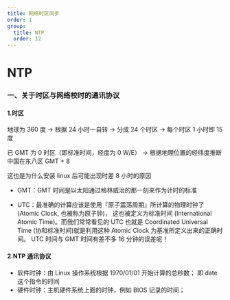 ```yaml
---
title: 网络时区同步
order: 1
group:
  title: NTP
  order: 12
---
```


# NTP

### 一、关于时区与网络校时的通讯协议

#### 1.时区

地球为 360 度 -> 根据 24 小时一自转 -> 分成 24 个时区 -> 每个时区 1 小时即 15 度

已 GMT 为 0 时区（即标准时间，经度为 0 W/E） -> 根据地理位置的经纬度推断中国在东八区 GMT + 8

这也是为什么安装 linux 后可能出现时差 8 小时的原因

- GMT：GMT 时间是以太阳通过格林威治的那一刻来作为计时的标准

- UTC：最准确的计算应该是使用『原子震荡周期』所计算的物理时钟了 (Atomic Clock, 也被称为原子钟)，
  这也被定义为标准时间 (International Atomic Time)。而我们常常看见的 UTC 也就是
  Coordinated Universal Time (协和标准时间)就是利用这种 Atomic Clock 为基准所定义出来的正确时间。
  UTC 时间与 GMT 时间有差不多 16 分钟的误差呢！

#### 2.NTP 通讯协议

- 软件时钟：由 Linux 操作系统根据 1970/01/01 开始计算的总秒数； 即 date 这个指令的时间
- 硬件时钟：主机硬件系统上面的时钟，例如 BIOS 记录的时间；
